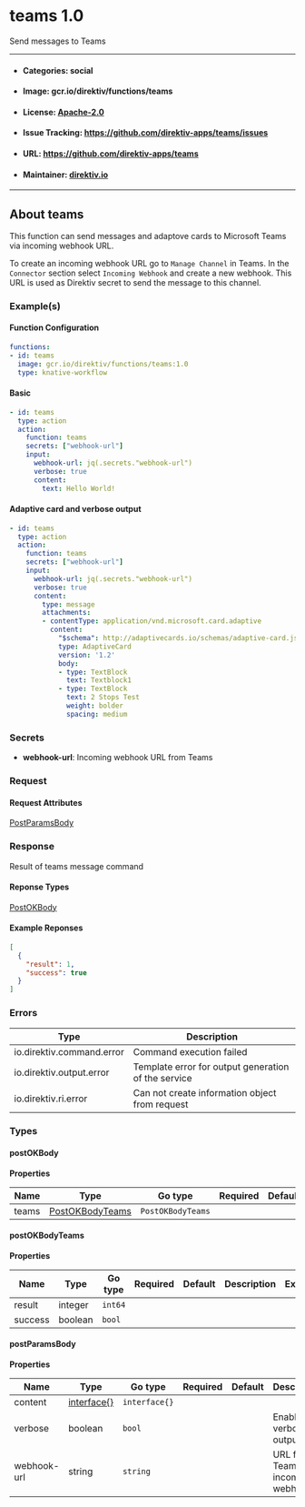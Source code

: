 
# teams 1.0

Send messages to Teams

---
- #### Categories: social
- #### Image: gcr.io/direktiv/functions/teams 
- #### License: [Apache-2.0](https://www.apache.org/licenses/LICENSE-2.0)
- #### Issue Tracking: https://github.com/direktiv-apps/teams/issues
- #### URL: https://github.com/direktiv-apps/teams
- #### Maintainer: [direktiv.io](https://www.direktiv.io) 
---

## About teams

This function can send messages and adaptove cards to Microsoft Teams via incoming webhook URL.

To create an incoming webhook URL go to `Manage Channel` in Teams. In the `Connector` section select `Incoming Webhook` and create a new webhook.  This URL is used as Direktiv secret to send the message to this channel.

### Example(s)
  #### Function Configuration
```yaml
functions:
- id: teams
  image: gcr.io/direktiv/functions/teams:1.0
  type: knative-workflow
```
   #### Basic
```yaml
- id: teams
  type: action
  action:
    function: teams
    secrets: ["webhook-url"]
    input: 
      webhook-url: jq(.secrets."webhook-url")
      verbose: true
      content:
        text: Hello World!
```
   #### Adaptive card and verbose output
```yaml
- id: teams
  type: action
  action:
    function: teams
    secrets: ["webhook-url"]
    input: 
      webhook-url: jq(.secrets."webhook-url")
      verbose: true
      content:
        type: message
        attachments:
        - contentType: application/vnd.microsoft.card.adaptive
          content:
            "$schema": http://adaptivecards.io/schemas/adaptive-card.json
            type: AdaptiveCard
            version: '1.2'
            body:
            - type: TextBlock
              text: Textblock1
            - type: TextBlock
              text: 2 Stops Test
              weight: bolder
              spacing: medium
```

   ### Secrets


- **webhook-url**: Incoming webhook URL from Teams






### Request



#### Request Attributes
[PostParamsBody](#post-params-body)

### Response
  Result of teams message command
#### Reponse Types
    
  

[PostOKBody](#post-o-k-body)
#### Example Reponses
    
```json
[
  {
    "result": 1,
    "success": true
  }
]
```

### Errors
| Type | Description
|------|---------|
| io.direktiv.command.error | Command execution failed |
| io.direktiv.output.error | Template error for output generation of the service |
| io.direktiv.ri.error | Can not create information object from request |


### Types
#### <span id="post-o-k-body"></span> postOKBody

  



**Properties**

| Name | Type | Go type | Required | Default | Description | Example |
|------|------|---------|:--------:| ------- |-------------|---------|
| teams | [PostOKBodyTeams](#post-o-k-body-teams)| `PostOKBodyTeams` |  | |  |  |


#### <span id="post-o-k-body-teams"></span> postOKBodyTeams

  



**Properties**

| Name | Type | Go type | Required | Default | Description | Example |
|------|------|---------|:--------:| ------- |-------------|---------|
| result | integer| `int64` |  | |  |  |
| success | boolean| `bool` |  | |  |  |


#### <span id="post-params-body"></span> postParamsBody

  



**Properties**

| Name | Type | Go type | Required | Default | Description | Example |
|------|------|---------|:--------:| ------- |-------------|---------|
| content | [interface{}](#interface)| `interface{}` |  | |  |  |
| verbose | boolean| `bool` |  | | Enables verbose output |  |
| webhook-url | string| `string` |  | | URL for Teams's incoming webhook |  |

 
